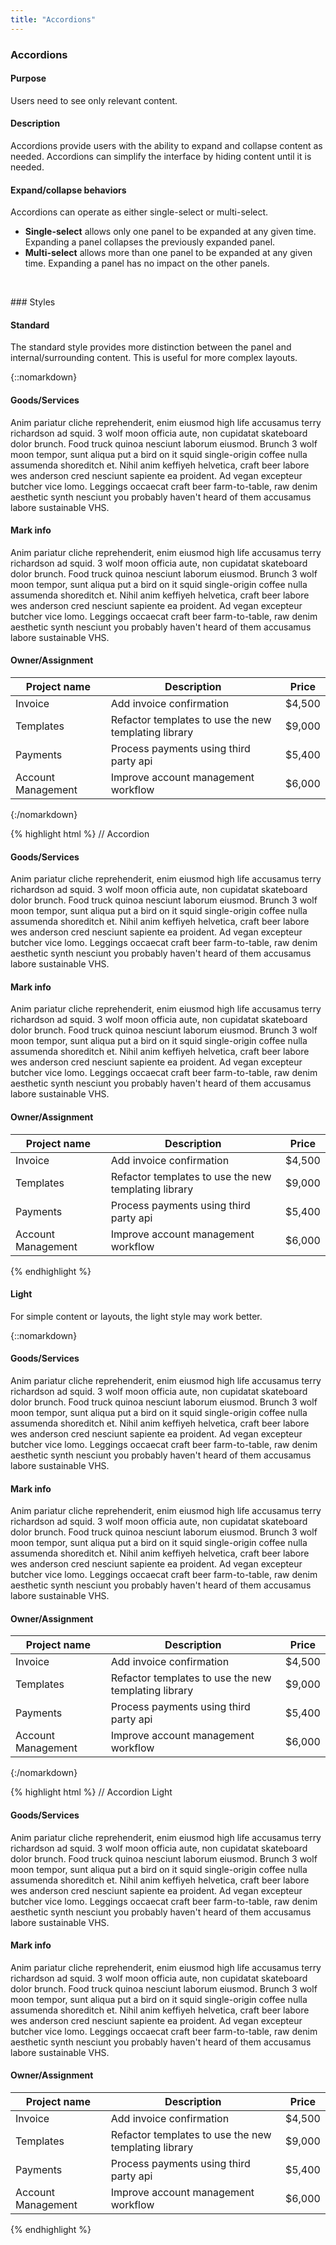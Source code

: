 ```yaml
---
title: "Accordions"
---
```


<div class="pl-pattern">
<h3>Accordions</h3>

#### Purpose
Users need to see only relevant content.

#### Description
Accordions provide users with the ability to expand and collapse content as needed. Accordions can simplify the interface by hiding content until it is needed.

#### Expand/collapse behaviors

Accordions can operate as either single-select or multi-select.

- __Single-select__ allows only one panel to be expanded at any given time. Expanding a panel collapses the previously expanded panel.
- __Multi-select__ allows more than one panel to be expanded at any given time. Expanding a panel has no impact on the other panels.

&nbsp;

</div>

<div class="pl-pattern">
### Styles

#### Standard

The standard style provides more distinction between the panel and internal/surrounding content. This is useful for more complex layouts.

{::nomarkdown}
<div class="pl-preview">
<div class="panel-group" id="accordion" role="tablist" aria-multiselectable="true">
  <div class="panel panel-default">
    <div class="panel-heading" role="tab" id="headingOne" data-parent="#accordion" data-target="#collapseOne" aria-expanded="true" data-toggle="collapse" aria-controls="collapseOne">
      <h4 class="panel-title">
        <i class="fa fa-angle-right fa-fw"></i>
          Goods/Services
      </h4>
    </div>
    <div id="collapseOne" class="panel-collapse collapse in" role="tabpanel" aria-labelledby="headingOne">
      <div class="panel-body">
        Anim pariatur cliche reprehenderit, enim eiusmod high life accusamus terry richardson ad squid. 3 wolf moon officia aute, non cupidatat skateboard dolor brunch. Food truck quinoa nesciunt laborum eiusmod. Brunch 3 wolf moon tempor, sunt aliqua put a bird
        on it squid single-origin coffee nulla assumenda shoreditch et. Nihil anim keffiyeh helvetica, craft beer labore wes anderson cred nesciunt sapiente ea proident. Ad vegan excepteur butcher vice lomo. Leggings occaecat craft beer
        farm-to-table, raw denim aesthetic synth nesciunt you probably haven't heard of them accusamus labore sustainable VHS.
      </div>
    </div>
  </div>
  <div class="panel panel-default">
    <div class="panel-heading" role="tab" id="headingTwo" data-parent="#accordion" data-target="#collapseTwo" aria-expanded="false" data-toggle="collapse" aria-controls="collapseTwo">
      <h4 class="panel-title">
          <i class="fa fa-angle-right fa-fw"></i>
          Mark info
      </h4>
    </div>
    <div id="collapseTwo" class="panel-collapse collapse" role="tabpanel" aria-labelledby="headingTwo">
      <div class="panel-body">
        Anim pariatur cliche reprehenderit, enim eiusmod high life accusamus terry richardson ad squid. 3 wolf moon officia aute, non cupidatat skateboard dolor brunch. Food truck quinoa nesciunt laborum eiusmod. Brunch 3 wolf moon tempor, sunt aliqua put a bird
        on it squid single-origin coffee nulla assumenda shoreditch et. Nihil anim keffiyeh helvetica, craft beer labore wes anderson cred nesciunt sapiente ea proident. Ad vegan excepteur butcher vice lomo. Leggings occaecat craft beer
        farm-to-table, raw denim aesthetic synth nesciunt you probably haven't heard of them accusamus labore sustainable VHS.
      </div>
    </div>
  </div>
  <div class="panel panel-default">
    <div class="panel-heading" role="tab" id="headingThree" data-parent="#accordion" data-target="#collapseThree" aria-expanded="false" data-toggle="collapse" aria-controls="collapseThree">
      <h4 class="panel-title">
          <i class="fa fa-angle-right fa-fw"></i>
          Owner/Assignment
      </h4>
    </div>
    <div id="collapseThree" class="panel-collapse collapse" role="tabpanel" aria-labelledby="headingThree">
      <table class="table table-striped">
        <thead>
          <tr>
            <th>Project name</th>
            <th>Description</th>
            <th>Price</th>
          </tr>
        </thead>
        <tbody>
          <tr>
            <td>Invoice</td>
            <td>
              <span>Add invoice confirmation</span>
            </td>
            <td>
              <span>$4,500</span>
            </td>
          </tr>
          <tr>
            <td>Templates</td>
            <td>
              <span>Refactor templates to use the new templating library</span>
            </td>
            <td>
              <span>$9,000</span>
            </td>
          </tr>
          <tr>
            <td>Payments</td>
            <td>
              <span>Process payments using third party api</span>
            </td>
            <td>
              <span>$5,400</span>
            </td>
          </tr>
          <tr>
            <td>Account Management</td>
            <td>
              <span>Improve account management workflow</span>
            </td>
            <td>
              <span>$6,000</span>
            </td>
          </tr>
        </tbody>
      </table>
    </div>
  </div>
</div>

</div>
{:/nomarkdown}

{% highlight html %}
// Accordion
<div class="panel-group" id="accordion" role="tablist" aria-multiselectable="true">
  <div class="panel panel-default">
    <div class="panel-heading" role="tab" id="headingOne" data-parent="#accordion" data-target="#collapseOne" aria-expanded="true" data-toggle="collapse" aria-controls="collapseOne">
      <h4 class="panel-title">
          <i class="fa fa-angle-right fa-fw"></i>
          Goods/Services
      </h4>
    </div>
    <div id="collapseOne" class="panel-collapse collapse in" role="tabpanel" aria-labelledby="headingOne">
      <div class="panel-body">
        Anim pariatur cliche reprehenderit, enim eiusmod high life accusamus terry richardson ad squid. 3 wolf moon officia aute, non cupidatat skateboard dolor brunch. Food truck quinoa nesciunt laborum eiusmod. Brunch 3 wolf moon tempor, sunt aliqua put a bird
        on it squid single-origin coffee nulla assumenda shoreditch et. Nihil anim keffiyeh helvetica, craft beer labore wes anderson cred nesciunt sapiente ea proident. Ad vegan excepteur butcher vice lomo. Leggings occaecat craft beer
        farm-to-table, raw denim aesthetic synth nesciunt you probably haven't heard of them accusamus labore sustainable VHS.
      </div>
    </div>
  </div>
  <div class="panel panel-default">
    <div class="panel-heading" role="tab" id="headingTwo" data-parent="#accordion" data-target="#collapseTwo" aria-expanded="false" data-toggle="collapse" aria-controls="collapseTwo">
      <h4 class="panel-title">
          <i class="fa fa-angle-right fa-fw"></i>
          Mark info
      </h4>
    </div>
    <div id="collapseTwo" class="panel-collapse collapse" role="tabpanel" aria-labelledby="headingTwo">
      <div class="panel-body">
        Anim pariatur cliche reprehenderit, enim eiusmod high life accusamus terry richardson ad squid. 3 wolf moon officia aute, non cupidatat skateboard dolor brunch. Food truck quinoa nesciunt laborum eiusmod. Brunch 3 wolf moon tempor, sunt aliqua put a bird
        on it squid single-origin coffee nulla assumenda shoreditch et. Nihil anim keffiyeh helvetica, craft beer labore wes anderson cred nesciunt sapiente ea proident. Ad vegan excepteur butcher vice lomo. Leggings occaecat craft beer
        farm-to-table, raw denim aesthetic synth nesciunt you probably haven't heard of them accusamus labore sustainable VHS.
      </div>
    </div>
  </div>
  <div class="panel panel-default">
    <div class="panel-heading" role="tab" id="headingThree" data-parent="#accordion" data-target="#collapseThree" aria-expanded="false" data-toggle="collapse" aria-controls="collapseThree">
      <h4 class="panel-title">
          <i class="fa fa-angle-right fa-fw"></i>
          Owner/Assignment
      </h4>
    </div>
    <div id="collapseThree" class="panel-collapse collapse" role="tabpanel" aria-labelledby="headingThree">
      <table class="table table-striped">
        <thead>
          <tr>
            <th>Project name</th>
            <th>Description</th>
            <th>Price</th>
          </tr>
        </thead>
        <tbody>
          <tr>
            <td>Invoice</td>
            <td>
              <span>Add invoice confirmation</span>
            </td>
            <td>
              <span>$4,500</span>
            </td>
          </tr>
          <tr>
            <td>Templates</td>
            <td>
              <span>Refactor templates to use the new templating library</span>
            </td>
            <td>
              <span>$9,000</span>
            </td>
          </tr>
          <tr>
            <td>Payments</td>
            <td>
              <span>Process payments using third party api</span>
            </td>
            <td>
              <span>$5,400</span>
            </td>
          </tr>
          <tr>
            <td>Account Management</td>
            <td>
              <span>Improve account management workflow</span>
            </td>
            <td>
              <span>$6,000</span>
            </td>
          </tr>
        </tbody>
      </table>
    </div>
  </div>
</div>

{% endhighlight %}

#### Light

For simple content or layouts, the light style may work better.

{::nomarkdown}
<div class="pl-preview">
<div class="panel-group" id="2accordion" role="tablist" aria-multiselectable="true">
  <div class="panel">
    <div class="panel-heading" role="tab" id="2headingOne" data-parent="#2accordion" data-target="#2collapseOne" aria-expanded="false" data-toggle="collapse" aria-controls="2collapseOne">
      <h4 class="panel-title">
          <i class="fa fa-angle-right fa-fw"></i>
          Goods/Services
      </h4>
    </div>
    <div id="2collapseOne" class="panel-collapse collapse" role="tabpanel" aria-labelledby="2headingOne">
      <div class="panel-body">
        Anim pariatur cliche reprehenderit, enim eiusmod high life accusamus terry richardson ad squid. 3 wolf moon officia aute, non cupidatat skateboard dolor brunch. Food truck quinoa nesciunt laborum eiusmod. Brunch 3 wolf moon tempor, sunt aliqua put a bird
        on it squid single-origin coffee nulla assumenda shoreditch et. Nihil anim keffiyeh helvetica, craft beer labore wes anderson cred nesciunt sapiente ea proident. Ad vegan excepteur butcher vice lomo. Leggings occaecat craft beer
        farm-to-table, raw denim aesthetic synth nesciunt you probably haven't heard of them accusamus labore sustainable VHS.
      </div>
    </div>
  </div>
  <div class="panel">
    <div class="panel-heading" role="tab" id="2headingTwo" data-parent="#2accordion" data-target="#2collapseTwo" aria-expanded="true" data-toggle="collapse" aria-controls="2collapseTwo">
      <h4 class="panel-title">
          <i class="fa fa-angle-right fa-fw"></i>
          Mark info
      </h4>
    </div>
    <div id="2collapseTwo" class="panel-collapse collapse in" role="tabpanel" aria-labelledby="2headingTwo">
      <div class="panel-body">
        Anim pariatur cliche reprehenderit, enim eiusmod high life accusamus terry richardson ad squid. 3 wolf moon officia aute, non cupidatat skateboard dolor brunch. Food truck quinoa nesciunt laborum eiusmod. Brunch 3 wolf moon tempor, sunt aliqua put a bird
        on it squid single-origin coffee nulla assumenda shoreditch et. Nihil anim keffiyeh helvetica, craft beer labore wes anderson cred nesciunt sapiente ea proident. Ad vegan excepteur butcher vice lomo. Leggings occaecat craft beer
        farm-to-table, raw denim aesthetic synth nesciunt you probably haven't heard of them accusamus labore sustainable VHS.
      </div>
    </div>
  </div>
  <div class="panel">
    <div class="panel-heading" role="tab" id="2headingThree" data-parent="#2accordion" data-target="#2collapseThree" aria-expanded="false" data-toggle="collapse" aria-controls="2collapseThree">
      <h4 class="panel-title">
          <i class="fa fa-angle-right fa-fw"></i>
          Owner/Assignment
      </h4>
    </div>
    <div id="2collapseThree" class="panel-collapse collapse" role="tabpanel" aria-labelledby="2headingThree">
      <table class="table table-striped">
        <thead>
          <tr>
            <th>Project name</th>
            <th>Description</th>
            <th>Price</th>
          </tr>
        </thead>
        <tbody>
          <tr>
            <td>Invoice</td>
            <td>
              <span>Add invoice confirmation</span>
            </td>
            <td>
              <span>$4,500</span>
            </td>
          </tr>
          <tr>
            <td>Templates</td>
            <td>
              <span>Refactor templates to use the new templating library</span>
            </td>
            <td>
              <span>$9,000</span>
            </td>
          </tr>
          <tr>
            <td>Payments</td>
            <td>
              <span>Process payments using third party api</span>
            </td>
            <td>
              <span>$5,400</span>
            </td>
          </tr>
          <tr>
            <td>Account Management</td>
            <td>
              <span>Improve account management workflow</span>
            </td>
            <td>
              <span>$6,000</span>
            </td>
          </tr>
        </tbody>
      </table>
    </div>
  </div>
</div>

</div>
{:/nomarkdown}

{% highlight html %}
// Accordion Light
<div class="panel-group" id="2accordion" role="tablist" aria-multiselectable="true">
  <div class="panel">
    <div class="panel-heading" role="tab" id="2headingOne" data-parent="#2accordion" data-target="#2collapseOne" aria-expanded="false" data-toggle="collapse" aria-controls="2collapseOne">
      <h4 class="panel-title">
          <i class="fa fa-angle-right fa-fw"></i>
          Goods/Services
      </h4>
    </div>
    <div id="2collapseOne" class="panel-collapse collapse" role="tabpanel" aria-labelledby="2headingOne">
      <div class="panel-body">
        Anim pariatur cliche reprehenderit, enim eiusmod high life accusamus terry richardson ad squid. 3 wolf moon officia aute, non cupidatat skateboard dolor brunch. Food truck quinoa nesciunt laborum eiusmod. Brunch 3 wolf moon tempor, sunt aliqua put a bird
        on it squid single-origin coffee nulla assumenda shoreditch et. Nihil anim keffiyeh helvetica, craft beer labore wes anderson cred nesciunt sapiente ea proident. Ad vegan excepteur butcher vice lomo. Leggings occaecat craft beer
        farm-to-table, raw denim aesthetic synth nesciunt you probably haven't heard of them accusamus labore sustainable VHS.
      </div>
    </div>
  </div>
  <div class="panel">
    <div class="panel-heading" role="tab" id="2headingTwo" data-parent="#2accordion" data-target="#2collapseTwo" aria-expanded="true" data-toggle="collapse" aria-controls="2collapseTwo">
      <h4 class="panel-title">
          <i class="fa fa-angle-right fa-fw"></i>
          Mark info
      </h4>
    </div>
    <div id="2collapseTwo" class="panel-collapse collapse in" role="tabpanel" aria-labelledby="2headingTwo">
      <div class="panel-body">
        Anim pariatur cliche reprehenderit, enim eiusmod high life accusamus terry richardson ad squid. 3 wolf moon officia aute, non cupidatat skateboard dolor brunch. Food truck quinoa nesciunt laborum eiusmod. Brunch 3 wolf moon tempor, sunt aliqua put a bird
        on it squid single-origin coffee nulla assumenda shoreditch et. Nihil anim keffiyeh helvetica, craft beer labore wes anderson cred nesciunt sapiente ea proident. Ad vegan excepteur butcher vice lomo. Leggings occaecat craft beer
        farm-to-table, raw denim aesthetic synth nesciunt you probably haven't heard of them accusamus labore sustainable VHS.
      </div>
    </div>
  </div>
  <div class="panel">
    <div class="panel-heading" role="tab" id="2headingThree" data-parent="#2accordion" data-target="#2collapseThree" aria-expanded="false" data-toggle="collapse" aria-controls="2collapseThree">
      <h4 class="panel-title">
          <i class="fa fa-angle-right fa-fw"></i>
          Owner/Assignment
      </h4>
    </div>
    <div id="2collapseThree" class="panel-collapse collapse" role="tabpanel" aria-labelledby="2headingThree">
      <table class="table table-striped">
        <thead>
          <tr>
            <th>Project name</th>
            <th>Description</th>
            <th>Price</th>
          </tr>
        </thead>
        <tbody>
          <tr>
            <td>Invoice</td>
            <td>
              <span>Add invoice confirmation</span>
            </td>
            <td>
              <span>$4,500</span>
            </td>
          </tr>
          <tr>
            <td>Templates</td>
            <td>
              <span>Refactor templates to use the new templating library</span>
            </td>
            <td>
              <span>$9,000</span>
            </td>
          </tr>
          <tr>
            <td>Payments</td>
            <td>
              <span>Process payments using third party api</span>
            </td>
            <td>
              <span>$5,400</span>
            </td>
          </tr>
          <tr>
            <td>Account Management</td>
            <td>
              <span>Improve account management workflow</span>
            </td>
            <td>
              <span>$6,000</span>
            </td>
          </tr>
        </tbody>
      </table>
    </div>
  </div>
</div>

{% endhighlight %}

</div>
